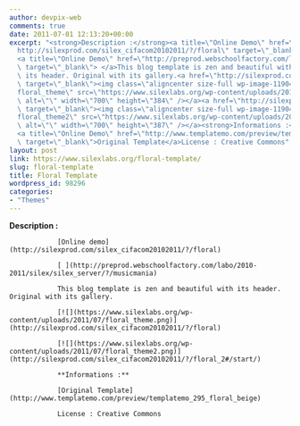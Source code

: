 ```yaml
---
author: devpix-web
comments: true
date: 2011-07-01 12:13:20+00:00
excerpt: "<strong>Description :</strong><a title=\"Online Demo\" href=\"\
  http://silexprod.com/silex_cifacom20102011/?/floral\" target=\"_blank\">Online demo</a>\
  <a title=\"Online Demo\" href=\"http://preprod.webschoolfactory.com/labo/2010-2011/silex/silex_server/?/musicmania\"\
  \ target=\"_blank\"> </a>This blog template is zen and beautiful with\
  \ its header. Original with its gallery.<a href=\"http://silexprod.com/silex_cifacom20102011/?/floral\"\
  \ target=\"_blank\"><img class=\"aligncenter size-full wp-image-119041\" title=\"\
  floral_theme\" src=\"https://www.silexlabs.org/wp-content/uploads/2011/07/floral_theme.png\"\
  \ alt=\"\" width=\"700\" height=\"384\" /></a><a href=\"http://silexprod.com/silex_cifacom20102011/?/floral_2#/start/\"\
  \ target=\"_blank\"><img class=\"aligncenter size-full wp-image-119042\" title=\"\
  floral_theme2\" src=\"https://www.silexlabs.org/wp-content/uploads/2011/07/floral_theme2.png\"\
  \ alt=\"\" width=\"700\" height=\"387\" /></a><strong>Informations :</strong>\
  <a title=\"Online Demo\" href=\"http://www.templatemo.com/preview/templatemo_295_floral_beige\"\
  \ target=\"_blank\">Original Template</a>License : Creative Commons"
layout: post
link: https://www.silexlabs.org/floral-template/
slug: floral-template
title: Floral Template
wordpress_id: 98296
categories:
- "Themes"
---
```


**Description :**

				[Online demo](http://silexprod.com/silex_cifacom20102011/?/floral)

				[ ](http://preprod.webschoolfactory.com/labo/2010-2011/silex/silex_server/?/musicmania)

				This blog template is zen and beautiful with its header. Original with its gallery.

				[![](https://www.silexlabs.org/wp-content/uploads/2011/07/floral_theme.png)](http://silexprod.com/silex_cifacom20102011/?/floral)

				[![](https://www.silexlabs.org/wp-content/uploads/2011/07/floral_theme2.png)](http://silexprod.com/silex_cifacom20102011/?/floral_2#/start/)

				**Informations :**

				[Original Template](http://www.templatemo.com/preview/templatemo_295_floral_beige)

				License : Creative Commons
